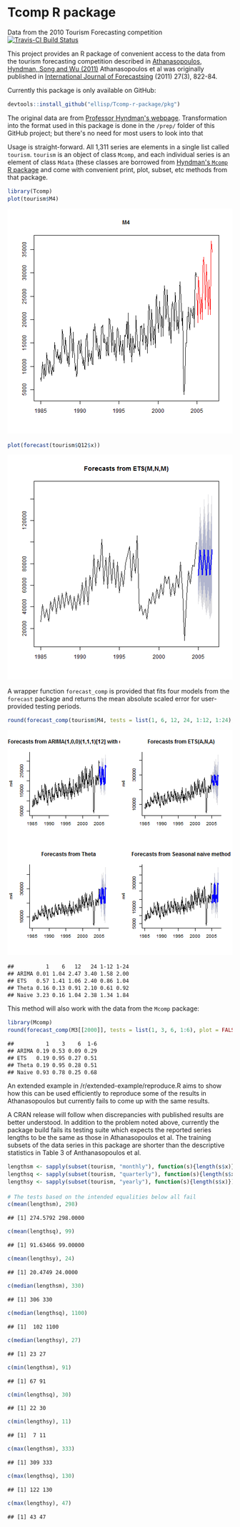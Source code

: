 # Tcomp R package
Data from the 2010 Tourism Forecasting competition
[![Travis-CI Build Status](https://travis-ci.org/ellisp/Tcomp-r-package.svg?branch=master)](https://travis-ci.org/ellisp/Tcomp-r-package)

This project provides an R package of convenient access to the data from the tourism forecasting competition described in [Athanasopoulos, Hyndman, Song and Wu (2011)](http://robjhyndman.com/papers/the-tourism-forecasting-competition/) Athanasopoulos et al was originally published in [International Journal of Forecastsing](http://www.forecasters.org/ijf) (2011) 27(3), 822-84.

Currently this package is only available on GitHub:


```r
devtools::install_github("ellisp/Tcomp-r-package/pkg")
```

The original data are from [Professor Hyndman's webpage](http://robjhyndman.com/papers/the-tourism-forecasting-competition/).  Transformation into the format used in this package is done in the `/prep/` folder of this GitHub project; but there's no need for most users to look into that

Usage is straight-forward.  All 1,311 series are elements in a single list called `tourism`.  `tourism` is an object of class `Mcomp`, and each individual series is an element of class `Mdata` (these classes are borrowed from [Hyndman's `Mcomp` R package](https://cran.r-project.org/package=Mcomp) and come with convenient print, plot, subset, etc methods from that package.


```r
library(Tcomp)
plot(tourism$M4)
```

![plot of chunk unnamed-chunk-2](figure/unnamed-chunk-2-1.png)

```r
plot(forecast(tourism$Q12$x))
```

![plot of chunk unnamed-chunk-2](figure/unnamed-chunk-2-2.png)

A wrapper function `forecast_comp` is provided that fits four models from the `forecast` package and returns the mean absolute scaled error for user-provided testing periods.

```r
round(forecast_comp(tourism$M4, tests = list(1, 6, 12, 24, 1:12, 1:24), plot = TRUE), 2)
```

![plot of chunk unnamed-chunk-3](figure/unnamed-chunk-3-1.png)

```
##          1    6   12   24 1-12 1-24
## ARIMA 0.01 1.04 2.47 3.40 1.58 2.00
## ETS   0.57 1.41 1.06 2.40 0.86 1.04
## Theta 0.16 0.13 0.91 2.10 0.61 0.92
## Naive 3.23 0.16 1.04 2.38 1.34 1.84
```

This method will also work with the data from the `Mcomp` package:


```r
library(Mcomp)
round(forecast_comp(M3[[2000]], tests = list(1, 3, 6, 1:6), plot = FALSE), 2)
```

```
##          1    3    6  1-6
## ARIMA 0.19 0.53 0.09 0.29
## ETS   0.19 0.95 0.27 0.51
## Theta 0.19 0.95 0.28 0.51
## Naive 0.93 0.78 0.25 0.68
```

An extended example in /r/extended-example/reproduce.R aims to show how this can be used efficiently to reproduce some of the results in Athanasopoulos but currently fails to come up with the same results.

A CRAN release will follow when discrepancies with published results are better understood.  In addition to the problem noted above, currently the package build fails its testing suite which expects the reported series lengths to be the same as those in Athanasopoulos et al.  The training subsets of the data series in this package are shorter than the descriptive statistics in Table 3 of Anthanasopoulos et al.


```r
lengthsm <- sapply(subset(tourism, "monthly"), function(s){length(s$x)})
lengthsq <- sapply(subset(tourism, "quarterly"), function(s){length(s$x)})
lengthsy <- sapply(subset(tourism, "yearly"), function(s){length(s$x)})

# The tests based on the intended equalities below all fail
c(mean(lengthsm), 298)
```

```
## [1] 274.5792 298.0000
```

```r
c(mean(lengthsq), 99)
```

```
## [1] 91.63466 99.00000
```

```r
c(mean(lengthsy), 24)
```

```
## [1] 20.4749 24.0000
```

```r
c(median(lengthsm), 330)
```

```
## [1] 306 330
```

```r
c(median(lengthsq), 1100)
```

```
## [1]  102 1100
```

```r
c(median(lengthsy), 27)
```

```
## [1] 23 27
```

```r
c(min(lengthsm), 91)
```

```
## [1] 67 91
```

```r
c(min(lengthsq), 30)
```

```
## [1] 22 30
```

```r
c(min(lengthsy), 11)
```

```
## [1]  7 11
```

```r
c(max(lengthsm), 333)
```

```
## [1] 309 333
```

```r
c(max(lengthsq), 130)
```

```
## [1] 122 130
```

```r
c(max(lengthsy), 47)
```

```
## [1] 43 47
```

